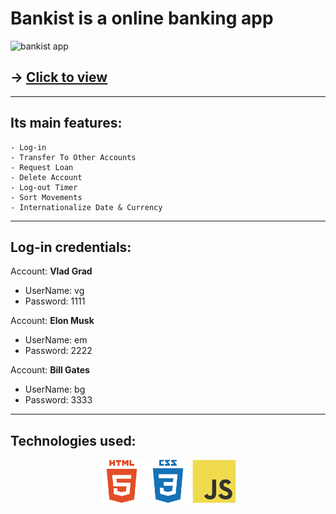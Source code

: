 # Bankist is a online banking app 

![bankist app](https://user-images.githubusercontent.com/99020542/189517183-a19ace79-e977-4679-a0ef-7782119e5573.gif)

## -> [Click to view](https://distorrrtion.github.io/Bankist/)
___

## Its main features:
    - Log-in
    - Transfer To Other Accounts
    - Request Loan
    - Delete Account
    - Log-out Timer
    - Sort Movements
    - Internationalize Date & Currency
___

## Log-in credentials:

Account: **Vlad Grad**
+ UserName: vg
+ Password: 1111

Account: **Elon Musk**  
+ UserName: em  
+ Password: 2222  

Account: **Bill Gates**  
+ UserName: bg  
+ Password: 3333
___

## Technologies used:
<p align="center">
<img src="https://github.com/devicons/devicon/blob/master/icons/html5/html5-plain-wordmark.svg" alt="html5"  width="70" height="70"/>
<img src="https://github.com/devicons/devicon/blob/master/icons/css3/css3-plain-wordmark.svg" alt="css3" width="70" height="70"/>
<img src="https://github.com/devicons/devicon/blob/master/icons/javascript/javascript-original.svg" alt="javascript" width="70" height="70"/>
</p>

